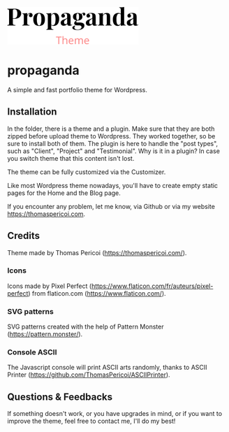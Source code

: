 ![Propaganda Theme Logo](https://raw.githubusercontent.com/ThomasPericoi/Propaganda/main/propaganda.svg)

# propaganda

A simple and fast portfolio theme for Wordpress.

## Installation

In the folder, there is a theme and a plugin. Make sure that they are both zipped before upload theme to Wordpress.
They worked together, so be sure to install both of them. The plugin is here to handle the "post types", such as "Client", "Project" and "Testimonial". Why is it in a plugin? In case  you switch theme that this content isn't lost.

The theme can be fully customized via the Customizer.

Like most Wordpress theme nowadays, you'll have to create empty static pages for the Home and the Blog page.

If you encounter any problem, let me know, via Github or via my website <https://thomaspericoi.com>.

## Credits

Theme made by Thomas Pericoi (<https://thomaspericoi.com/>).

### Icons

Icons made by Pixel Perfect (<https://www.flaticon.com/fr/auteurs/pixel-perfect>) from flaticon.com (<https://www.flaticon.com/>).

### SVG patterns

SVG patterns created with the help of Pattern Monster (<https://pattern.monster/>).

### Console ASCII

The Javascript console will print ASCII arts randomly, thanks to ASCII Printer (<https://github.com/ThomasPericoi/ASCIIPrinter>).

## Questions & Feedbacks

If something doesn't work, or you have upgrades in mind, or if you want to improve the theme, feel free to contact me, I'll do my best!
